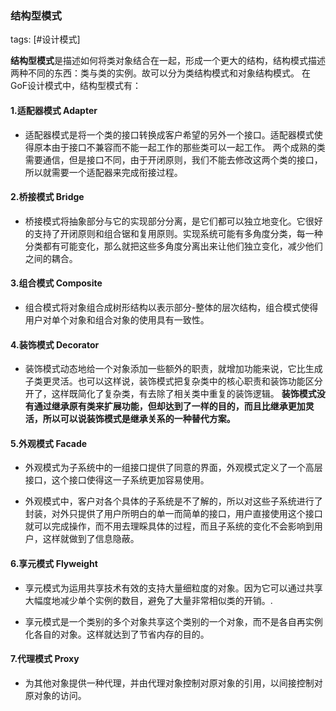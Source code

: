### 结构型模式

tags: [#设计模式]

**结构型模式**是描述如何将类对象结合在一起，形成一个更大的结构，结构模式描述两种不同的东西：类与类的实例。故可以分为类结构模式和对象结构模式。
在GoF设计模式中，结构型模式有：

#### 1.适配器模式 Adapter
  - 适配器模式是将一个类的接口转换成客户希望的另外一个接口。适配器模式使得原本由于接口不兼容而不能一起工作的那些类可以一起工作。
  两个成熟的类需要通信，但是接口不同，由于开闭原则，我们不能去修改这两个类的接口，所以就需要一个适配器来完成衔接过程。

#### 2.桥接模式 Bridge
  - 桥接模式将抽象部分与它的实现部分分离，是它们都可以独立地变化。它很好的支持了开闭原则和组合锯和复用原则。实现系统可能有多角度分类，每一种分类都有可能变化，那么就把这些多角度分离出来让他们独立变化，减少他们之间的耦合。

#### 3.组合模式 Composite
  - 组合模式将对象组合成树形结构以表示部分-整体的层次结构，组合模式使得用户对单个对象和组合对象的使用具有一致性。

#### 4.装饰模式 Decorator
- 装饰模式动态地给一个对象添加一些额外的职责，就增加功能来说，它比生成子类更灵活。也可以这样说，装饰模式把复杂类中的核心职责和装饰功能区分开了，这样既简化了复杂类，有去除了相关类中重复的装饰逻辑。 **装饰模式没有通过继承原有类来扩展功能，但却达到了一样的目的，而且比继承更加灵活，所以可以说装饰模式是继承关系的一种替代方案。**

#### 5.外观模式 Facade
 - 外观模式为子系统中的一组接口提供了同意的界面，外观模式定义了一个高层接口，这个接口使得这一子系统更加容易使用。

- 外观模式中，客户对各个具体的子系统是不了解的，所以对这些子系统进行了封装，对外只提供了用户所明白的单一而简单的接口，用户直接使用这个接口就可以完成操作，而不用去理睬具体的过程，而且子系统的变化不会影响到用户，这样就做到了信息隐蔽。

#### 6.享元模式 Flyweight
 - 享元模式为运用共享技术有效的支持大量细粒度的对象。因为它可以通过共享大幅度地减少单个实例的数目，避免了大量非常相似类的开销。.

- 享元模式是一个类别的多个对象共享这个类别的一个对象，而不是各自再实例化各自的对象。这样就达到了节省内存的目的。

#### 7.代理模式 Proxy   
- 为其他对象提供一种代理，并由代理对象控制对原对象的引用，以间接控制对原对象的访问。